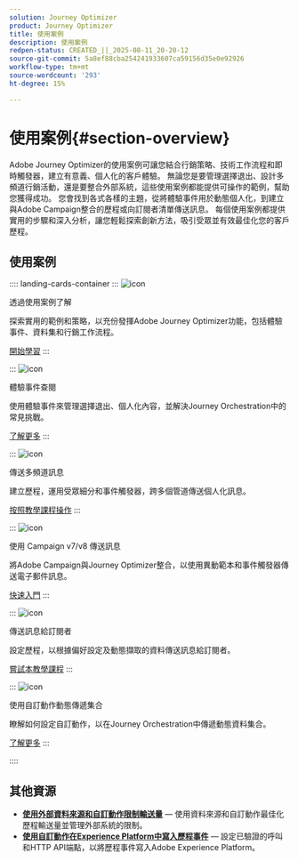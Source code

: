 ```yaml
---
solution: Journey Optimizer
product: Journey Optimizer
title: 使用案例
description: 使用案例
redpen-status: CREATED_||_2025-08-11_20-20-12
source-git-commit: 5a8ef88cba254241933607ca59156d35e0e92926
workflow-type: tm+mt
source-wordcount: '293'
ht-degree: 15%

---
```



# 使用案例{#section-overview}

Adobe Journey Optimizer的使用案例可讓您結合行銷策略、技術工作流程和即時觸發器，建立有意義、個人化的客戶體驗。 無論您是要管理選擇退出、設計多頻道行銷活動，還是要整合外部系統，這些使用案例都能提供可操作的範例，幫助您獲得成功。 您會找到各式各樣的主題，從將體驗事件用於動態個人化，到建立與Adobe Campaign整合的歷程或向訂閱者清單傳送訊息。 每個使用案例都提供實用的步驟和深入分析，讓您輕鬆探索創新方法，吸引受眾並有效最佳化您的客戶歷程。

## 使用案例

:::: landing-cards-container
:::
![icon](https://cdn.experienceleague.adobe.com/icons/book.svg)

透過使用案例了解

探索實用的範例和策略，以充份發揮Adobe Journey Optimizer功能，包括體驗事件、資料集和行銷工作流程。

[開始學習](../using/building-journeys/jo-use-cases.md)
:::

:::
![icon](https://cdn.experienceleague.adobe.com/icons/list-check.svg)

體驗事件查閱

使用體驗事件來管理選擇退出、個人化內容，並解決Journey Orchestration中的常見挑戰。

[了解更多](../using/building-journeys/exp-event-lookup.md)
:::

:::
![icon](https://cdn.experienceleague.adobe.com/icons/circle-play.svg)

傳送多頻道訊息

建立歷程，運用受眾細分和事件觸發器，跨多個管道傳送個人化訊息。

[按照教學課程操作](../using/building-journeys/journeys-uc.md)
:::

:::
![icon](https://cdn.experienceleague.adobe.com/icons/puzzle-piece.svg)

使用 Campaign v7/v8 傳送訊息

將Adobe Campaign與Journey Optimizer整合，以使用異動範本和事件觸發器傳送電子郵件訊息。

[快速入門](../using/building-journeys/ajo-ac.md)
:::

:::
![icon](https://cdn.experienceleague.adobe.com/icons/list-check.svg)

傳送訊息給訂閱者

設定歷程，以根據偏好設定及動態擷取的資料傳送訊息給訂閱者。

[嘗試本教學課程](../using/building-journeys/message-to-subscribers-uc.md)
:::

:::
![icon](https://cdn.experienceleague.adobe.com/icons/code-branch.svg)

使用自訂動作動態傳遞集合

瞭解如何設定自訂動作，以在Journey Orchestration中傳遞動態資料集合。

[了解更多](../using/building-journeys/collections.md)
:::

::::


## 其他資源

- **[使用外部資料來源和自訂動作限制輸送量](../using/building-journeys/limit-throughput.md)** — 使用資料來源和自訂動作最佳化歷程輸送量並管理外部系統的限制。
- **[使用自訂動作在Experience Platform中寫入歷程事件](../using/building-journeys/custom-action-aep.md)** — 設定已驗證的呼叫和HTTP API端點，以將歷程事件寫入Adobe Experience Platform。
